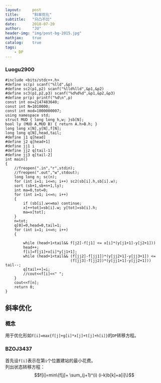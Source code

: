 ```yaml
---
layout:     post
title:      "斜率优化"
subtitle:   "只凸不凹"
date:       2018-07-20
author:     "JU"
header-img: "img/post-bg-2015.jpg"
mathjax:    true
catalog:    true
tags:
    - DP
---
```


### Luogu2900

    #include <bits/stdc++.h>
    #define sc(p) scanf("%lld",&p)
    #define sc2(p1,p2) scanf("%lld%lld",&p1,&p2)
    #define sc3(p1,p2,p3) scanf("%d%d%d",&p1,&p2,&p3)
    #define pr(p) printf("%d\n",p)
    const int oo=2147483640;
    const int N=1010000;
    const int mod=1000000007;
    using namespace std;
    struct MUD { long long h,w; }sb[N];
    bool ly (MUD A,MUD B) { return A.h>B.h; }
    long long x[N],y[N],f[N];
    long long q[N],head,tail;
    #define j1 q[head]
    #define j2 q[head+1]
    #define jj1 i
    #define jj2 q[tail-1]
    #define jj3 q[tail-2]
    int main()
    {
        //freopen(".in","r",stdin);
        //freopen(".out","w",stdout);
        long long n; sc(n);
        for (int i=1; i<=n; i++) sc2(sb[i].h,sb[i].w);
        sort (sb+1,sb+n+1,ly);
        int ma=0,tot=0;
        for (int i=1; i<=n; i++)
        {
            if (sb[i].w<=ma) continue;
            x[++tot]=sb[i].w; y[tot]=sb[i].h;
            ma=x[tot];
        }
        n=tot;
        q[0]=0,head=0,tail=1;
        for (int i=1; i<=n; i++)
        {

            while (head+1<tail&& f[j2]-f[j1] <= x[i]*(y[j1+1]-y[j2+1]))
            head++;
            f[i]=f[j1]+x[i]*y[j1+1];
            while (head+1<tail&& (f[jj2]-f[jj1])*(y[jj2+1]-y[jj3+1]) <= 
                                 (f[jj3]-f[jj2])*(y[jj1+1]-y[jj2+1])) tail--;
            q[tail++]=i;
            //cout<<f[i]<<" "; 
        }
        cout<<f[n];
        return 0;
    }


## 斜率优化
### 概念
用于优化形如`f[i]=max{f[j]+g[i]*x[j]+t[j]+h[i]}`的`DP`转移方程。
### BZOJ3437
首先设`f[i]`表示在第`i`个位置建站的最小花费。  
列出状态转移方程：$$f[i]=min\{f[j]+ \sum_(j+1)^(i) (i-k)b[k]+a[i]\}$$



